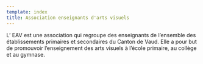 ```yaml
---
template: index
title: Association enseignants d'arts visuels
---
```

L’ EAV est une association qui regroupe des enseignants de l’ensemble des établissements primaires et secondaires du Canton de Vaud. Elle a pour but de promouvoir l’enseignement des arts visuels à l’école primaire, au collège et au gymnase.
